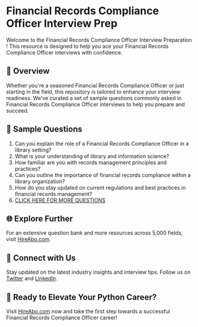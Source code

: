 # Financial Records Compliance Officer Interview Prep

Welcome to the Financial Records Compliance Officer Interview Preparation ! This resource is designed to help you ace your Financial Records Compliance Officer interviews with confidence.

## 🚀 Overview

Whether you're a seasoned Financial Records Compliance Officer or just starting in the field, this repository is tailored to enhance your interview readiness. We've curated a set of sample questions commonly asked in Financial Records Compliance Officer interviews to help you prepare and succeed.

## 📝 Sample Questions

1. Can you explain the role of a Financial Records Compliance Officer in a library setting?
2. What is your understanding of library and information science?
3. How familiar are you with records management principles and practices?
4. Can you outline the importance of financial records compliance within a library organization?
5. How do you stay updated on current regulations and best practices in financial records management?
6. [CLICK HERE FOR MORE QUESTIONS](https://hireabo.com/job/18_3_52/Financial%20Records%20Compliance%20Officer)

## 🌐 Explore Further

For an extensive question bank and more resources across 5,000 fields, visit [HireAbo.com](https://www.hireabo.com).

## 📱 Connect with Us

Stay updated on the latest industry insights and interview tips. Follow us on [Twitter](https://twitter.com/hireabo) and [LinkedIn](https://www.linkedin.com/in/hire-abo-3609972a8/).

## 🚀 Ready to Elevate Your Python Career?

Visit [HireAbo.com](https://www.hireabo.com) now and take the first step towards a successful Financial Records Compliance Officer career!